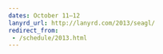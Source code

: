 ```yaml
---
dates: October 11–12
lanyrd_url: http://lanyrd.com/2013/seagl/
redirect_from:
 - /schedule/2013.html
---
```

